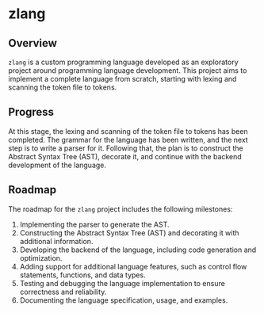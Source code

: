 # zlang

## Overview

`zlang` is a custom programming language developed as an exploratory project around programming language development. This project aims to implement a complete language from scratch, starting with lexing and scanning the token file to tokens.

## Progress

At this stage, the lexing and scanning of the token file to tokens has been completed. The grammar for the language has been written, and the next step is to write a parser for it. Following that, the plan is to construct the Abstract Syntax Tree (AST), decorate it, and continue with the backend development of the language.

## Roadmap

The roadmap for the `zlang` project includes the following milestones:

1. Implementing the parser to generate the AST.
2. Constructing the Abstract Syntax Tree (AST) and decorating it with additional information.
3. Developing the backend of the language, including code generation and optimization.
4. Adding support for additional language features, such as control flow statements, functions, and data types.
5. Testing and debugging the language implementation to ensure correctness and reliability.
6. Documenting the language specification, usage, and examples.
